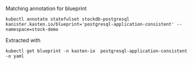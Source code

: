 Matching annotation for blueprint
```
kubectl annotate statefulset stockdb-postgresql kanister.kasten.io/blueprint='postgresql-application-consistent' --namespace=stock-demo
```

Extracted with
```
kubectl get blueprint -n kasten-io  postgresql-application-consistent -o yaml
```
